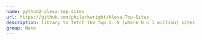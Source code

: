 ```yaml
---
name: python2-alexa-top-sites
url: https://github.com/philarkwright/Alexa-Top-Sites
description: library to fetch the top 1..N (where N < 1 million) sites from alexa. URL : https://github.com/philarkwright/Alexa-Top-Sites Groups : None
group: None
---
```

